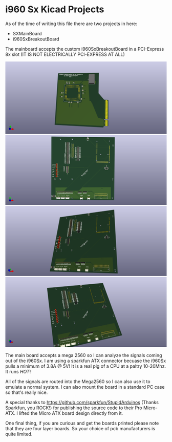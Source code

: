 # i960 Sx Kicad Projects

As of the time of writing this file there are two projects in here:

- SXMainBoard 
- i960SxBreakoutBoard

The mainboard accepts the custom i960SxBreakoutBoard in a PCI-Express 8x slot
(IT IS NOT ELECTRICALLY PCI-EXPRESS AT ALL)

![80960Sx PLCC84 PCI-E Card](i960SxBreakoutBoard/i960SxBreakoutBoard.png)
!["Hanekawa" 80960Sx MicroATX Research Motherboard](SXMainBoard/SXMainBoard.png)
!["Hanekawa" 80960Sx MicroATX Research Motherboard](SXMainBoard/SXMainBoard2.png)
!["Hanekawa" 80960Sx MicroATX Research Motherboard](SXMainBoard/SXMainBoard3.png)

The main board accepts a mega 2560 so I can analyze the signals coming out of
the i960Sx. I am using a sparkfun ATX connector becuase the i960Sx pulls a
minimum of 3.8A @ 5V! It is a real pig of a CPU at a paltry 10-20Mhz. It runs
_HOT_!

All of the signals are routed into the Mega2560 so I can also use it to emulate
a normal system. I can also mount the board in a standard PC case so that's
really nice.

A special thanks to https://github.com/sparkfun/StupidArduinos (Thanks
Sparkfun, you ROCK!) for publishing the source code to their Pro Micro-ATX. I
lifted the Micro ATX board design directly from it. 

One final thing, if you are curious and get the boards printed please note that they are four layer boards. 
So your choice of pcb manufacturers is quite limited. 
